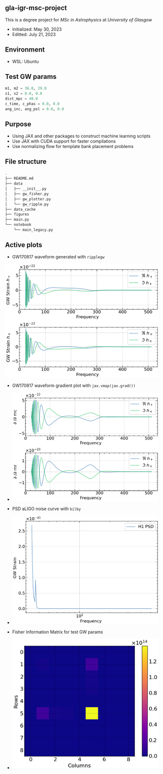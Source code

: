 ## gla-igr-msc-project
This is a degree project for *MSc in Astrophysics* at *University of Glasgow*
- Initialized: May 30, 2023
- Editted: July 21, 2023

## Environment
- WSL: Ubuntu

## Test GW params
```python
m1, m2 = 36.0, 29.0
s1, s2 = 0.0, 0.0
dist_mpc = 40.0
c_time, c_phas = 0.0, 0.0
ang_inc, ang_pol = 0.0, 0.0
```

## Purpose
- Using JAX and other packages to construct machine learning scripts
- Use JAX with CUDA support for faster compilations
- Use normalizing flow for template bank placement problems

## File structure
```bash
.
├── README.md
├── data
│   ├── __init__.py
│   ├── gw_fisher.py
│   ├── gw_plotter.py
│   └── gw_ripple.py
├── data_cache
├── figures
├── main.py
└── notebook
    └── main_legacy.py
```

## Active plots
- GW170817 waveform generated with ```ripplegw```
<p align="center">
  <img src="./figures/fig_01_ripple_waveform.png"/>
</p>

- GW170817 waveform gradient plot with ```jax.vmap(jax.grad())```
- <p align="center">
  <img src="./figures/fig_02_ripple_waveform_grad.png"/>
</p>

- PSD aLIGO noise curve with ```bilby```
- <p align="center">
  <img src="./figures/fig_03_bilby_psd.png"/>
</p>

- Fisher Information Matrix for test GW params
- <p align="center">
  <img src="./figures/fig_04_fim.png"/>
</p>

